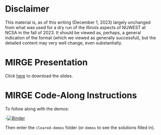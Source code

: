 # Disclaimer

This material is, as of this writing (December 1, 2023) largely unchanged from
what was used for a dry run of the Illinois aspects of NUWEST at NCSA in the
fall of 2023. It should be viewed as, perhaps, a general indication of the format
(which we viewed as generally successful), but the detailed content may very
well change, even substantially.

# MIRGE Presentation

Click [here](https://ssl.tiker.net/nextcloud/s/txJZaDSAoAQkWLz) to download the slides.

# MIRGE Code-Along Instructions

To follow along with the demos:

-[![Binder](https://mybinder.org/badge_logo.svg)](https://mybinder.org/v2/gh/illinois-ceesd/nuwest-mirge/HEAD)

Then enter the `cleared-demos` folder (or `demos` to see the solutions filled in).
